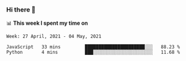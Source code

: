 ### Hi there 👋

📊 __This week I spent my time on__
<!--START_SECTION:waka-->
```text
Week: 27 April, 2021 - 04 May, 2021

JavaScript   33 mins         ██████████████████████░░░   88.23 % 
Python       4 mins          ███░░░░░░░░░░░░░░░░░░░░░░   11.68 % 
```
<!--END_SECTION:waka-->
<!--
**SREEHARI-M-S/SREEHARI-M-S** is a ✨ _special_ ✨ repository because its `README.md` (this file) appears on your GitHub profile.

Here are some ideas to get you started:

- 🔭 I’m currently working on ...
- 🌱 I’m currently learning ...
- 👯 I’m looking to collaborate on ...
- 🤔 I’m looking for help with ...
- 💬 Ask me about ...
- 📫 How to reach me: ...
- 😄 Pronouns: ...
- ⚡ Fun fact: ...
-->
